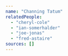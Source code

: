 ```yaml
---
name: "Channing Tatum"
relatedPeople:
  - "cheryl-cole"
  - "ian-somerhalder"
  - "joe-jonas"
  - "fred-astaire"
sources: []
---
```


